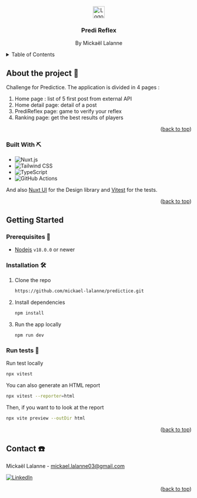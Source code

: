 <!-- Improved compatibility of back to top link: See: https://github.com/othneildrew/Best-README-Template/pull/73 -->
<a name="readme-top"></a>

<!-- PROJECT LOGO -->
<br />
<div align="center">
    <img src="public/favicon.ico" alt="Logo" width="32" height="32">

  <h3 align="center">Predi Reflex</h3>

  <p align="center">
      By Mickaël Lalanne
  </p>
</div>

<!-- TABLE OF CONTENTS -->
<details>
  <summary>Table of Contents</summary>
  <ol>
    <li>
      <a href="#about-the-project-🧐">About The Project 🧐</a>
      <ul>
        <li><a href="#built-with-⛏">Built With ⛏</a></li>
      </ul>
    </li>
    <li>
      <a href="#getting-started">Getting Started</a>
      <ul>
        <li><a href="#prerequisites-📜">Prerequisites 📜</a></li>
        <li><a href="#installation-🛠️">Installation 🛠️</a></li>
      </ul>
    </li>
    <li><a href="#contact-☎️">Contact ☎️</a></li>
  </ol>
</details>

<!-- ABOUT THE PROJECT -->
## About the project 🧐

Challenge for Predictice.
The application is divided in 4 pages :
1. Home page : list of 5 first post from external API
2. Home detail page: detail of a post
3. PrediReflex page: game to verify your reflex
4. Ranking page: get the best results of players

<p align="right">(<a href="#readme-top">back to top</a>)</p>

### Built With ⛏

* ![Nuxt.js](https://img.shields.io/badge/Nuxt.js-002E3B?logo=nuxtdotjs&logoColor=#00DC82)
* ![Tailwind CSS](https://img.shields.io/badge/Tailwind%20CSS-%2338B2AC.svg?logo=tailwind-css&logoColor=white)
* ![TypeScript](https://img.shields.io/badge/TypeScript-3178C6?logo=typescript&logoColor=fff)
* ![GitHub Actions](https://img.shields.io/badge/github%20actions-%232671E5.svg?logo=githubactions&logoColor=white)

And also [Nuxt UI](https://ui.nuxt.com/) for the Design library and [Vitest](https://vitest.dev/) for the tests.

<p align="right">(<a href="#readme-top">back to top</a>)</p>

<!-- GETTING STARTED -->
## Getting Started

### Prerequisites 📜

* [Nodejs](https://nodejs.org/en) `v18.0.0` or newer

### Installation 🛠️

1. Clone the repo
   ```sh
   https://github.com/mickael-lalanne/predictice.git
   ```
2. Install dependencies
   ```sh
   npm install
   ```
5. Run the app locally
   ```sh
   npm run dev
   ```

### Run tests 🤖

Run test locally
   ```sh
   npx vitest
   ```
You can also generate an HTML report
   ```sh
   npx vitest --reporter=html
   ```
Then, if you want to to look at the report
   ```sh
   npx vite preview --outDir html
   ```

<p align="right">(<a href="#readme-top">back to top</a>)</p>

<!-- CONTACT -->
## Contact ☎️

Mickaël Lalanne - mickael.lalanne03@gmail.com

[![LinkedIn][linkedin-shield]][linkedin-url]

<p align="right">(<a href="#readme-top">back to top</a>)</p>

<!-- MARKDOWN LINKS & IMAGES -->
[linkedin-shield]: https://img.shields.io/badge/-LinkedIn-black.svg?style=for-the-badge&logo=linkedin&colorB=555
[linkedin-url]: https://www.linkedin.com/in/mickael-lalanne/